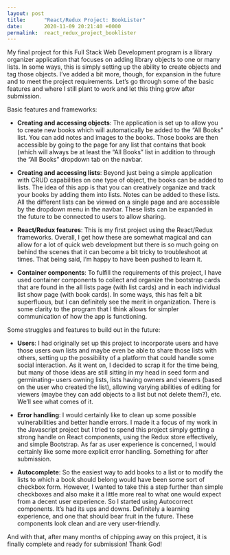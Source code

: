 ```yaml
---
layout: post
title:      "React/Redux Project: BookLister"
date:       2020-11-09 20:21:40 +0000
permalink:  react_redux_project_booklister
---
```



My final project for this Full Stack Web Development program is a library organizer application that focuses on adding library objects to one or many lists. In some ways, this is simply setting up the ability to create objects and tag those objects. I’ve added a bit more, though, for expansion in the future and to meet the project requirements. Let’s go through some of the basic features and where I still plant to work and let this thing grow after submission.

Basic features and frameworks:
* **Creating and accessing objects**: The application is set up to allow you to create new books which will automatically be added to the “All Books” list. You can add notes and images to the books. Those books are then accessible by going to the page for any list that contains that book (which will always be at least the “All Books” list in addition to through the “All Books” dropdown tab on the navbar.

* **Creating and accessing lists**: Beyond just being a simple application with CRUD capabilities on one type of object, the books can be added to lists. The idea of this app is that you can creatively organize and track your books by adding them into lists. Notes can be added to these lists. All the different lists can be viewed on a single page and are accessible by the dropdown menu in the navbar. These lists can be expanded in the future to be connected to users to allow sharing.

* **React/Redux features**: This is my first project using the React/Redux frameworks. Overall, I get how these are somewhat magical and can allow for a lot of quick web development but there is so much going on behind the scenes that it can become a bit tricky to troubleshoot at times. That being said, I’m happy to have been pushed to learn it.

* **Container components**: To fulfill the requirements of this project, I have used container components to collect and organize the bootstrap cards that are found in the all lists page (with list cards) and in each individual list show page (with book cards). In some ways, this has felt a bit superfluous, but I can definitely see the merit in organization. There is some clarity to the program that I think allows for simpler communication of how the app is functioning.

Some struggles and features to build out in the future:
* **Users**: I had originally set up this project to incorporate users and have those users own lists and maybe even be able to share those lists with others, setting up the possibility of a platform that could handle some social interaction. As it went on, I decided to scrap it for the time being, but many of those ideas are still sitting in my head in seed form and germinating– users owning lists, lists having owners and viewers (based on the user who created the list), allowing varying abilities of editing for viewers (maybe they can add objects to a list but not delete them?), etc. We’ll see what comes of it.

* **Error handling**: I would certainly like to clean up some possible vulnerabilities and better handle errors. I made it a focus of my work in the Javascript project but I tried to spend this project simply getting a strong handle on React components, using the Redux store effectively, and simple Bootstrap. As far as user experience is concerned, I would certainly like some more explicit error handling. Something for after submission.

* **Autocomplete**: So the easiest way to add books to a list or to modify the lists to which a book should belong would have been some sort of checkbox form. However, I wanted to take this a step further than simple checkboxes and also make it a little more real to what one would expect from a decent user experience. So I started using Autocorrect components. It’s had its ups and downs. Definitely a learning experience, and one that should bear fruit in the future. These components look clean and are very user-friendly.

And with that, after many months of chipping away on this project, it is finally complete and ready for submission! Thank God!

